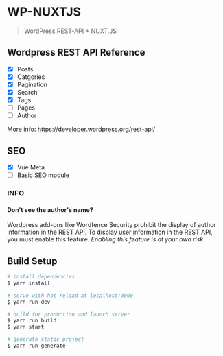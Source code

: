 # WP-NUXTJS

> WordPress REST-API + NUXT.JS

## Wordpress REST API Reference
 - [x] Posts
 - [x] Catgories
 - [x] Pagination
 - [x] Search
 - [x] Tags
 - [ ] Pages
 - [ ] Author

 More info: https://developer.wordpress.org/rest-api/

## SEO
 - [x] Vue Meta
 - [ ] Basic SEO module

### INFO
#### Don't see the author's name?
Wordpress add-ons like Wordfence Security prohibit the display of author information in the REST API. To display user information in the REST API, you must enable this feature.
*Enabling this feature is at your own risk*

## Build Setup

``` bash
# install dependencies
$ yarn install

# serve with hot reload at localhost:3000
$ yarn run dev

# build for production and launch server
$ yarn run build
$ yarn start

# generate static project
$ yarn run generate
```
